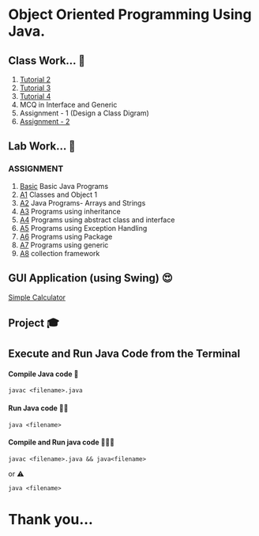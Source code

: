 # Object Oriented Programming Using Java. 


## Class Work... :tophat:
1. [Tutorial 2](https://github.com/KKBUGHUNTER/Object-Oriented-Programming-Java/tree/main/Tutorial2)<br>
2. [Tutorial 3](https://github.com/KKBUGHUNTER/Object-Oriented-Programming-Java/tree/main/Tutorial3) <br>
3. [Tutorial 4](https://github.com/KKBUGHUNTER/Object-Oriented-Programming-Java/tree/main/Tutorial4%20Exception%20handling%20and%20generics)<br>
4. MCQ in Interface and Generic
5. Assignment - 1 (Design a Class Digram)
6. [Assignment - 2](https://github.com/KKBUGHUNTER/Object-Oriented-Programming-Java/blob/main/Assignment-2/test.java)

## Lab Work...  :lab_coat:
### ASSIGNMENT 
1.  [Basic](https://github.com/KKBUGHUNTER/Object-Oriented-Programming-Java/tree/main/Basic) Basic Java Programs <br>
2.  [A1](https://github.com/KKBUGHUNTER/Object-Oriented-Programming-Java/tree/main/Assignment-1) Classes and Object 1<br> 
3.  [A2](https://github.com/KKBUGHUNTER/Object-Oriented-Programming-Java/tree/main/Assignment-2) Java Programs- Arrays and Strings <br>
4.  [A3](https://github.com/KKBUGHUNTER/Object-Oriented-Programming-Java/tree/main/Assignment-3) Programs using inheritance <br>
5.  [A4](https://github.com/KKBUGHUNTER/Object-Oriented-Programming-Java/tree/main/Assignment-4) Programs using abstract class and interface <br>
6.  [A5](https://github.com/KKBUGHUNTER/Object-Oriented-Programming-Java/tree/main/Assignment-5) Programs using Exception Handling <br>
7.  [A6](https://github.com/KKBUGHUNTER/Object-Oriented-Programming-Java/tree/main/Assignment-6) Programs using Package <br>
8.  [A7](https://github.com/KKBUGHUNTER/Object-Oriented-Programming-Java/tree/main/Assignment-7) Programs using generic <br>
9.  [A8](https://github.com/KKBUGHUNTER/Object-Oriented-Programming-Java/tree/main/Assignment-8) collection framework <br>


## GUI Application (using Swing) 😍
[Simple Calculator](https://github.com/KKBUGHUNTER/Object-Oriented-Programming-Java/blob/main/Swing%20java%20GUI%20Application/SimpleCalculator.java)<br>

## Project :mortar_board: 

## Execute and Run Java Code from the Terminal
#### Compile Java code :man_dancing:
```    
javac <filename>.java
````
#### Run Java code :running_woman:
``` 
java <filename>
```

#### Compile and Run java code :man_dancing::running_woman:
```
javac <filename>.java && java<filename>
````
or :warning:
```
java <filename>
```
# Thank you...

